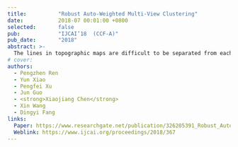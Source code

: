 ```yaml
---
title:          "Robust Auto-Weighted Multi-View Clustering"
date:           2018-07 00:01:00 +0800
selected:       false
pub:            "IJCAI’18  (CCF-A)"
pub_date:       "2018"
abstract: >-
  The lines in topographic maps are difficult to be separated from each other because of their confusing colors. To solve this problem, we propose a novel line separation method using their regional color and spatial information. Firstly, we divide the lines into lots of circular regions with a certain diameter, and consider these regions as the basic processing units. Then based on a new concept of regional color confusion, we classify all the divided circular regions into two kinds of regions by whether the color is pure or mixed. Further, for pure color regions, a fuzzy clustering algorithm with Gaussian kernel can be used to cluster them into different lines based on their color information. Meanwhile, we determine the memberships of the mixed color regions according to their spatial relations with the clustered pure color regions. The concept of regional color confusion is proposed to reduce the influences of the confusing colors to line separation, and the spatial relations are utilized to solve the problems of the membership determination of the mixed color regions. The experimental results demonstrate that our method can achieve higher accuracy compare with other two state-of-the-art methods, which provides a novel idea for line element segmentation from scanned topographic maps.
# cover:          
authors:
  - Pengzhen Ren
  - Yun Xiao
  - Pengfei Xu
  - Jun Guo
  - <strong>Xiaojiang Chen</strong>
  - Xin Wang
  - Dingyi Fang
links:
  Paper: https://www.researchgate.net/publication/326205391_Robust_Auto-Weighted_Multi-View_Clustering
  Weblink: https://www.ijcai.org/proceedings/2018/367
---
```


